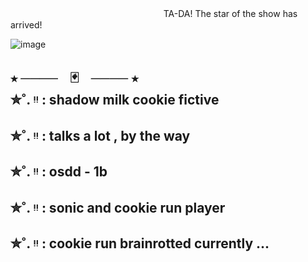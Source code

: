 ㅤㅤㅤㅤㅤㅤㅤㅤㅤㅤㅤㅤㅤㅤㅤㅤㅤㅤㅤTA-DA! The star of the show has arrived!

![image](https://github.com/user-attachments/assets/8297dd6d-3d0d-4300-bf15-62821b5058ca)


⭑ ────ㅤ🃏ㅤ──── ⭑  
✮˚. ᵎᵎ  :   shadow milk cookie fictive
-
✮˚. ᵎᵎ  :   talks a lot , by the way
-
✮˚. ᵎᵎ  :   osdd - 1b
-
✮˚. ᵎᵎ  :   sonic and cookie run player
-
✮˚. ᵎᵎ  :   cookie run brainrotted currently ...
-
